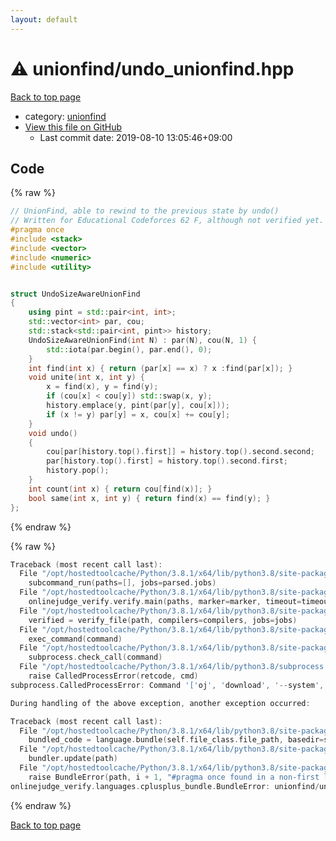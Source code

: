 ```yaml
---
layout: default
---
```


<!-- mathjax config similar to math.stackexchange -->
<script type="text/javascript" async
  src="https://cdnjs.cloudflare.com/ajax/libs/mathjax/2.7.5/MathJax.js?config=TeX-MML-AM_CHTML">
</script>
<script type="text/x-mathjax-config">
  MathJax.Hub.Config({
    TeX: { equationNumbers: { autoNumber: "AMS" }},
    tex2jax: {
      inlineMath: [ ['$','$'] ],
      processEscapes: true
    },
    "HTML-CSS": { matchFontHeight: false },
    displayAlign: "left",
    displayIndent: "2em"
  });
</script>

<script type="text/javascript" src="https://cdnjs.cloudflare.com/ajax/libs/jquery/3.4.1/jquery.min.js"></script>
<script src="https://cdn.jsdelivr.net/npm/jquery-balloon-js@1.1.2/jquery.balloon.min.js" integrity="sha256-ZEYs9VrgAeNuPvs15E39OsyOJaIkXEEt10fzxJ20+2I=" crossorigin="anonymous"></script>
<script type="text/javascript" src="../../assets/js/copy-button.js"></script>
<link rel="stylesheet" href="../../assets/css/copy-button.css" />


# :warning: unionfind/undo_unionfind.hpp

<a href="../../index.html">Back to top page</a>

* category: <a href="../../index.html#05779a67d348d10b6c575a1ac0d9b972">unionfind</a>
* <a href="{{ site.github.repository_url }}/blob/master/unionfind/undo_unionfind.hpp">View this file on GitHub</a>
    - Last commit date: 2019-08-10 13:05:46+09:00




## Code

<a id="unbundled"></a>
{% raw %}
```cpp
// UnionFind, able to rewind to the previous state by undo()
// Written for Educational Codeforces 62 F, although not verified yet.
#pragma once 
#include <stack>
#include <vector>
#include <numeric>
#include <utility>


struct UndoSizeAwareUnionFind
{
    using pint = std::pair<int, int>;
    std::vector<int> par, cou;
    std::stack<std::pair<int, pint>> history;
    UndoSizeAwareUnionFind(int N) : par(N), cou(N, 1) {
        std::iota(par.begin(), par.end(), 0);
    }
    int find(int x) { return (par[x] == x) ? x :find(par[x]); }
    void unite(int x, int y) {
        x = find(x), y = find(y);
        if (cou[x] < cou[y]) std::swap(x, y);
        history.emplace(y, pint(par[y], cou[x]));
        if (x != y) par[y] = x, cou[x] += cou[y];
    }
    void undo()
    {
        cou[par[history.top().first]] = history.top().second.second;
        par[history.top().first] = history.top().second.first;
        history.pop();
    }
    int count(int x) { return cou[find(x)]; }
    bool same(int x, int y) { return find(x) == find(y); }
};

```
{% endraw %}

<a id="bundled"></a>
{% raw %}
```cpp
Traceback (most recent call last):
  File "/opt/hostedtoolcache/Python/3.8.1/x64/lib/python3.8/site-packages/onlinejudge_verify/main.py", line 181, in main
    subcommand_run(paths=[], jobs=parsed.jobs)
  File "/opt/hostedtoolcache/Python/3.8.1/x64/lib/python3.8/site-packages/onlinejudge_verify/main.py", line 59, in subcommand_run
    onlinejudge_verify.verify.main(paths, marker=marker, timeout=timeout, jobs=jobs)
  File "/opt/hostedtoolcache/Python/3.8.1/x64/lib/python3.8/site-packages/onlinejudge_verify/verify.py", line 116, in main
    verified = verify_file(path, compilers=compilers, jobs=jobs)
  File "/opt/hostedtoolcache/Python/3.8.1/x64/lib/python3.8/site-packages/onlinejudge_verify/verify.py", line 70, in verify_file
    exec_command(command)
  File "/opt/hostedtoolcache/Python/3.8.1/x64/lib/python3.8/site-packages/onlinejudge_verify/verify.py", line 28, in exec_command
    subprocess.check_call(command)
  File "/opt/hostedtoolcache/Python/3.8.1/x64/lib/python3.8/subprocess.py", line 364, in check_call
    raise CalledProcessError(retcode, cmd)
subprocess.CalledProcessError: Command '['oj', 'download', '--system', '-d', '.verify-helper/cache/ca259f8e9cebda54d88036dfaeafd417/test', 'https://yukicoder.me/problems/no/877']' returned non-zero exit status 1.

During handling of the above exception, another exception occurred:

Traceback (most recent call last):
  File "/opt/hostedtoolcache/Python/3.8.1/x64/lib/python3.8/site-packages/onlinejudge_verify/docs.py", line 347, in write_contents
    bundled_code = language.bundle(self.file_class.file_path, basedir=self.cpp_source_path)
  File "/opt/hostedtoolcache/Python/3.8.1/x64/lib/python3.8/site-packages/onlinejudge_verify/languages/cplusplus.py", line 63, in bundle
    bundler.update(path)
  File "/opt/hostedtoolcache/Python/3.8.1/x64/lib/python3.8/site-packages/onlinejudge_verify/languages/cplusplus_bundle.py", line 115, in update
    raise BundleError(path, i + 1, "#pragma once found in a non-first line")
onlinejudge_verify.languages.cplusplus_bundle.BundleError: unionfind/undo_unionfind.hpp: line 3: #pragma once found in a non-first line

```
{% endraw %}

<a href="../../index.html">Back to top page</a>

